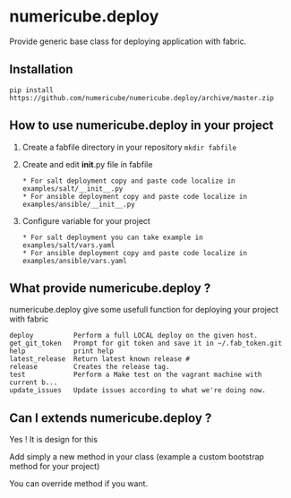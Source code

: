 # numericube.deploy

Provide generic base class for deploying application with fabric.

## Installation

 `pip install https://github.com/numericube/numericube.deploy/archive/master.zip`

## How to use numericube.deploy in your project

1. Create a fabfile directory in your repository
	`mkdir fabfile`

2. Create and edit __init__.py file in fabfile 
	   
       * For salt deployment copy and paste code localize in examples/salt/__init__.py
       * For ansible deployment copy and paste code localize in examples/ansible/__init__.py
	
3. Configure variable for your project

       * For salt deployment you can take example in  examples/salt/vars.yaml
       * For ansible deployment copy and paste code localize in examples/ansible/vars.yaml

## What provide numericube.deploy ?

numericube.deploy give some usefull function for deploying your project with fabric

    deploy          Perform a full LOCAL deploy on the given host.
    get_git_token   Prompt for git token and save it in ~/.fab_token.git
    help            print help
    latest_release  Return latest known release #
    release         Creates the release tag.
    test            Perform a Make test on the vagrant machine with current b...
    update_issues   Update issues according to what we're doing now.
 
## Can I extends numericube.deploy ?
 
 Yes ! It is design for this
 
 Add simply a new method in your class (example a custom bootstrap method for your project)
 
 You can override method if you want.
 
 
 

